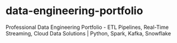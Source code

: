 # data-engineering-portfolio
Professional Data Engineering Portfolio - ETL Pipelines, Real-Time Streaming, Cloud Data Solutions | Python, Spark, Kafka, Snowflake
